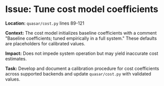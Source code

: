 # Issue: Tune cost model coefficients

**Location:** `quasar/cost.py` lines 89-121

**Context:** The cost model initializes baseline coefficients with a comment "Baseline coefficients; tuned empirically in a full system." These defaults are placeholders for calibrated values.

**Impact:** Does not impede system operation but may yield inaccurate cost estimates.

**Task:** Develop and document a calibration procedure for cost coefficients across supported backends and update `quasar/cost.py` with validated values.
